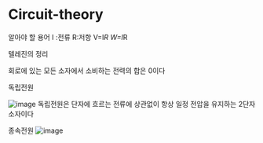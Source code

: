 # Circuit-theory


알아야 할 용어
I :전류
R:저항
V=I*R
W=I*R

텔레진의 정리 

회로에 있는 모든 소자에서 소비하는 전력의 합은 0이다

독립전원

![image](https://user-images.githubusercontent.com/100903674/189015377-3f1b13c0-f4ba-4c22-9461-89ee1bae2676.png)
독립전원은 단자에 흐르는 전류에 상관없이 항상 일정 전압을 유지하는 2단자 소자이다




종속전원
![image](https://user-images.githubusercontent.com/100903674/189015637-a9670ab9-8df7-4dc4-b118-53965f78d5c0.png)
